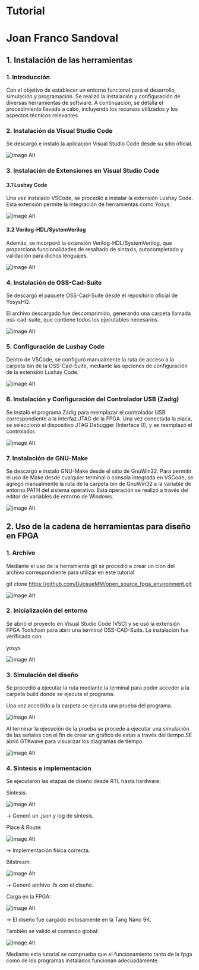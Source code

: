 # Tutorial 

# Joan Franco Sandoval




## 1. Instalación de las herramientas

### 1. Introducción

Con el objetivo de establecer un entorno funcional para el desarrollo, simulación y programación. Se realizó la instalación y configuración de diversas herramientas de software. A continuación, se detalla el procedimiento llevado a cabo, incluyendo los recursos utilizados y los aspectos técnicos relevantes.

### 2. Instalación de Visual Studio Code

Se descargó e instaló la aplicación Visual Studio Code desde su sitio oficial.

![image Alt]( https://github.com/joan000001/Tutorial-/blob/main/Imagenes/1.PNG )


### 3. Instalación de Extensiones en Visual Studio Code
#### 3.1 Lushay Code

Una vez instalado VSCode, se procedió a instalar la extensión Lushay Code. Esta extensión permite la integración de herramientas como Yosys.

![image Alt]( https://github.com/joan000001/Tutorial-/blob/main/Imagenes/2.PNG )

#### 3.2 Verilog-HDL/SystemVerilog

Además, se incorporó la extensión Verilog-HDL/SystemVerilog, que proporciona funcionalidades de resaltado de sintaxis, autocompletado y validación para dichos lenguajes.

![image Alt]( https://github.com/joan000001/Tutorial-/blob/main/Imagenes/10.PNG )

### 4. Instalación de OSS-Cad-Suite

Se descargó el paquete OSS-Cad-Suite desde el repositorio oficial de YosysHQ.

El archivo descargado fue descomprimido, generando una carpeta llamada oss-cad-suite, que contiene todos los ejecutables necesarios.

![image Alt]( https://github.com/joan000001/Tutorial-/blob/main/Imagenes/3.PNG )

### 5. Configuración de Lushay Code

Dentro de VSCode, se configuró manualmente la ruta de acceso a la carpeta bin de la OSS-Cad-Suite, mediante las opciones de configuración de la extensión Lushay Code.

![image Alt]( https://github.com/joan000001/Tutorial-/blob/main/Imagenes/5.PNG )

### 6. Instalación y Configuración del Controlador USB (Zadig)

Se instaló el programa Zadig para reemplazar el controlador USB correspondiente a la interfaz JTAG de la FPGA. Una vez conectada la placa, se seleccionó el dispositivo JTAG Debugger (Interface 0), y se reemplazó el controlador.


![image Alt]( https://github.com/joan000001/Tutorial-/blob/main/Imagenes/6.PNG )

### 7. Instalación de GNU-Make

Se descargó e instaló GNU-Make desde el sitio de GnuWin32. Para permitir el uso de Make desde cualquier terminal o consola integrada en VSCode, se agregó manualmente la ruta de la carpeta bin de GnuWin32 a la variable de entorno PATH del sistema operativo. Esta operación se realizó a través del editor de variables de entorno de Windows.

![image Alt]( https://github.com/joan000001/Tutorial-/blob/main/Imagenes/7.PNG )

## 2. Uso de la cadena de herramientas para diseño en FPGA

### 1. Archivo 

Mediante el uso de la herramienta git se procedió a crear un clon del archivo correspondiente para utilizar en este tutorial

git clone https://github.com/DJosueMM/open_source_fpga_environment.git

![image Alt](  )



### 2. Inicialización del entorno

Se abrió el proyecto en Visual Studio Code (VSC) y se usó la extensión FPGA Toolchain para abrir una terminal OSS-CAD-Suite.
La instalación fue verificada con:

yosys

![image Alt](  )

### 3. Simulación del diseño

Se procedió a ejecutar la ruta mediante la terminal para poder acceder a la carpeta build donde se ejecuta el programa.


Una vez accedido a la carpeta se ejecuta una prueba del programa.

![image Alt](  )


Al terminar la ejecución de la prueba se procede a ejecutar una simulación de las señales con el fin de crear un gráfico de estas a través del tiempo.SE abrió GTKwave para visualizar los diagramas de tiempo.

![image Alt](  )
 
 
### 4. Síntesis e implementación

Se ejecutaron las etapas de diseño desde RTL hasta hardware:

Síntesis:

![image Alt](  )


→ Generó un .json y log de síntesis.

Place & Route:

![image Alt](  )


→ Implementación física correcta.

Bitstream:

![image Alt](  )


→ Generó archivo .fs con el diseño.

Carga en la FPGA:

![image Alt](  )


→ El diseño fue cargado exitosamente en la Tang Nano 9K.

También se validó el comando global:

![image Alt](  )


Mediante esta tutorial se comprueba que el funcionamiento tanto de la fpga como de los programas instalados funcionan adecuadamente.